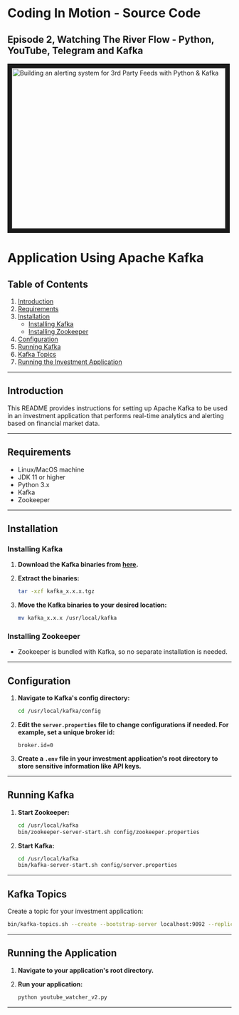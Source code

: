 # Coding In Motion - Source Code

## Episode 2, Watching The River Flow - Python, YouTube, Telegram and Kafka

<a href="http://www.youtube.com/watch?feature=player_embedded&v=jItIQ-UvFI4" target="_blank">
  <img src="http://img.youtube.com/vi/jItIQ-UvFI4/0.jpg" alt="Building an alerting system for 3rd Party Feeds with Python & Kafka" width="480" height="360" border="10" />
</a>

#  Application Using Apache Kafka

## Table of Contents

1. [Introduction](#introduction)
2. [Requirements](#requirements)
3. [Installation](#installation)
   - [Installing Kafka](#installing-kafka)
   - [Installing Zookeeper](#installing-zookeeper)
4. [Configuration](#configuration)
5. [Running Kafka](#running-kafka)
6. [Kafka Topics](#kafka-topics)
7. [Running the Investment Application](#running-the-investment-application)

---

## Introduction

This README provides instructions for setting up Apache Kafka to be used in an investment application that performs real-time analytics and alerting based on financial market data.

---

## Requirements

- Linux/MacOS machine
- JDK 11 or higher
- Python 3.x
- Kafka
- Zookeeper

---

## Installation

### Installing Kafka

1. **Download the Kafka binaries from [here](https://kafka.apache.org/downloads).**
   
2. **Extract the binaries:**

    ```bash
    tar -xzf kafka_x.x.x.tgz
    ```

3. **Move the Kafka binaries to your desired location:**

    ```bash
    mv kafka_x.x.x /usr/local/kafka
    ```

### Installing Zookeeper

- Zookeeper is bundled with Kafka, so no separate installation is needed.

---

## Configuration

1. **Navigate to Kafka's config directory:**

    ```bash
    cd /usr/local/kafka/config
    ```

2. **Edit the `server.properties` file to change configurations if needed. For example, set a unique broker id:**

    ```properties
    broker.id=0
    ```

3. **Create a `.env` file in your investment application's root directory to store sensitive information like API keys.**

---

## Running Kafka

1. **Start Zookeeper:**

    ```bash
    cd /usr/local/kafka
    bin/zookeeper-server-start.sh config/zookeeper.properties
    ```

2. **Start Kafka:**

    ```bash
    cd /usr/local/kafka
    bin/kafka-server-start.sh config/server.properties
    ```

---

## Kafka Topics

Create a topic for your investment application:

```bash
bin/kafka-topics.sh --create --bootstrap-server localhost:9092 --replication-factor 1 --partitions 1 --topic investment_topic
```

---

## Running the Application

1. **Navigate to your application's root directory.**

2. **Run your  application:**

    ```bash
    python youtube_watcher_v2.py
    ```

---

